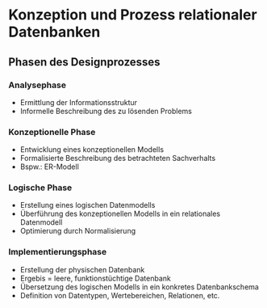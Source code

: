 # Konzeption und Prozess relationaler Datenbanken

## Phasen des Designprozesses

### Analysephase
- Ermittlung der Informationsstruktur
- Informelle Beschreibung des zu lösenden Problems

### Konzeptionelle Phase
- Entwicklung eines konzeptionellen Modells
- Formalisierte Beschreibung des betrachteten Sachverhalts
- Bspw.: ER-Modell

### Logische Phase
- Erstellung eines logischen Datenmodells
- Überführung des konzeptionellen Modells in ein relationales Datenmodell
- Optimierung durch Normalisierung

### Implementierungsphase
- Erstellung der physischen Datenbank
- Ergebis = leere, funktionstüchtige Datenbank
- Übersetzung des logischen Modells in ein konkretes Datenbankschema
- Definition von Datentypen, Wertebereichen, Relationen, etc.
